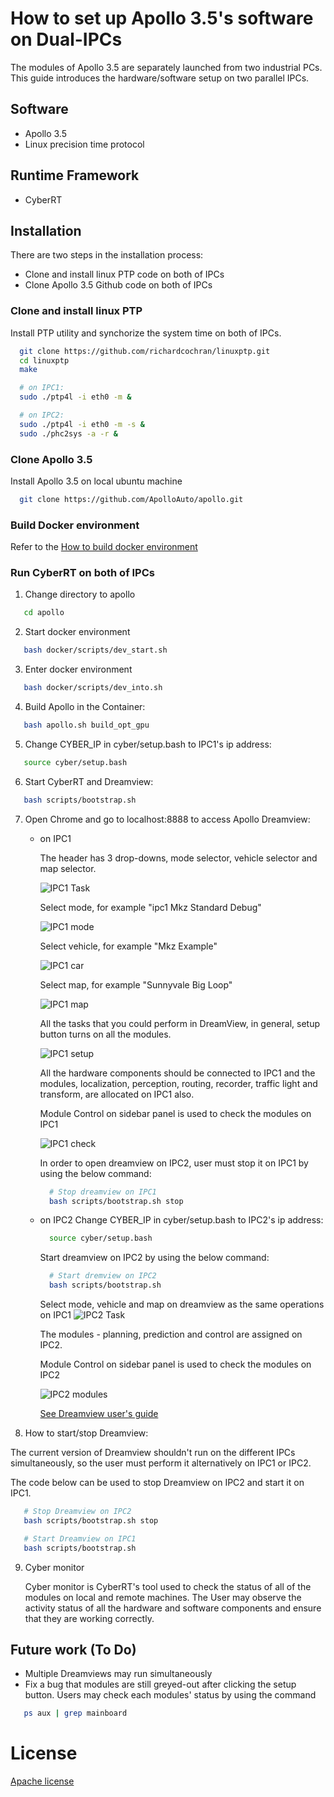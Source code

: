 # How to set up Apollo 3.5's software on Dual-IPCs

The modules of Apollo 3.5 are separately launched from two industrial PCs. This guide introduces the hardware/software setup on two parallel IPCs.

## Software

  - Apollo 3.5
  - Linux precision time protocol

## Runtime Framework
  - CyberRT

## Installation

There are two steps in the installation process:
 - Clone and install linux PTP code on both of IPCs
 - Clone Apollo 3.5 Github code on both of IPCs

### Clone and install linux PTP
  Install PTP utility and synchorize the system time on both of IPCs.

  ```sh
    git clone https://github.com/richardcochran/linuxptp.git
    cd linuxptp
    make

    # on IPC1:
    sudo ./ptp4l -i eth0 -m &

    # on IPC2:
    sudo ./ptp4l -i eth0 -m -s &
    sudo ./phc2sys -a -r &
   ```

### Clone Apollo 3.5
  Install Apollo 3.5 on local ubuntu machine
  ```sh
    git clone https://github.com/ApolloAuto/apollo.git
  ```

  ### Build Docker environment
  Refer to the [How to build docker environment](../quickstart/apollo_software_installation_guide.md)

  ### Run CyberRT on both of IPCs
  1. Change directory to apollo
  ```sh
     cd apollo
  ```
  2. Start docker environment
  ```sh
     bash docker/scripts/dev_start.sh
  ```
  3. Enter docker environment
  ```sh
     bash docker/scripts/dev_into.sh
  ```
  4. Build Apollo in the Container:
  ```sh
     bash apollo.sh build_opt_gpu
  ```
  5. Change CYBER_IP in cyber/setup.bash to IPC1's ip address:
  ```sh
     source cyber/setup.bash
  ```
  6. Start CyberRT and Dreamview:
  ```sh
     bash scripts/bootstrap.sh
  ```

  7. Open Chrome and go to localhost:8888 to access Apollo Dreamview:

      - on IPC1



        The header has 3 drop-downs, mode selector, vehicle selector and map selector.

        ![IPC1 Task](images/IPC1_dv.png)


        Select mode, for example "ipc1 Mkz Standard Debug"

        ![IPC1 mode](images/IPC1_mode.png)



        Select vehicle, for example "Mkz Example"

        ![IPC1 car](images/IPC1_car.png)



        Select map, for example "Sunnyvale Big Loop"

        ![IPC1 map](images/IPC1_map.png)



        All the tasks that you could perform in DreamView, in general, setup button turns on all the modules.

        ![IPC1 setup](images/IPC1_setup.png)


        All the hardware components should be connected to IPC1 and the modules, localization, perception, routing, recorder, traffic light and transform, are allocated on IPC1 also.

        Module Control on sidebar panel is used to check the modules on IPC1

        ![IPC1 check](images/IPC1_check.png)

        In order to open dreamview on IPC2, user must stop it on IPC1 by using the below command:
        ```sh
          # Stop dreamview on IPC1
          bash scripts/bootstrap.sh stop
        ```

      - on IPC2
        Change CYBER_IP in cyber/setup.bash to IPC2's ip address:
        ```sh
          source cyber/setup.bash
        ```

        Start dreamview on IPC2 by using the below command:

        ```sh
          # Start dremview on IPC2
          bash scripts/bootstrap.sh
        ```

        Select mode, vehicle and map on dreamview as the same operations on IPC1
        ![IPC2 Task](images/IPC2_setup.png)


        The modules - planning, prediction and control are assigned on IPC2.

        Module Control on sidebar panel is used to check the modules on IPC2

        ![IPC2 modules](images/IPC2_check.png)


        [See Dreamview user's guide](../specs/dreamview_usage_table.md)

8. How to start/stop Dreamview:

  The current version of Dreamview shouldn't run on the different IPCs simultaneously, so the user must perform it alternatively on IPC1 or IPC2.

  The code below can be used to stop Dreamview on IPC2 and start it on IPC1.

  ```sh
     # Stop Dreamview on IPC2
     bash scripts/bootstrap.sh stop

     # Start Dreamview on IPC1
     bash scripts/bootstrap.sh
  ```

  9. Cyber monitor

      Cyber monitor is CyberRT's tool used to check the status of all of the modules on local and remote machines. The User may observe the activity status of all the hardware and software components and ensure that they are working correctly.

## Future work (To Do)
  - Multiple Dreamviews may run simultaneously
  - Fix a bug that modules are still greyed-out after clicking the setup button. Users may check each modules' status by using the command
  ```sh
     ps aux | grep mainboard
  ```


# License

  [Apache license](../../LICENSE)




